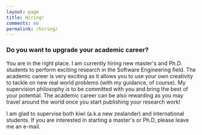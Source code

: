 ```yaml
---
layout: page      
title: Hiring!
comments: no   
permalink: /hiring/   
---   
```


### Do you want to upgrade your academic career?

You are in the right place. I am currently hiring new master's and Ph.D.
students to perform exciting research in the Software Engineering field. The
academic career is very exciting as it allows you to use your own creativity to
tackle on new real world problems (with my guidance, of course). My supervision
philosophy is to be committed with you and bring the best of your potential.
The academic career can be also rewarding as you may travel around the world
once you start publishing your research work! 

I am glad to supervise both kiwi (a.k.a new zealander) and international
students. If you are interested in starting a master's or Ph.D, please leave me
an e-mail.



